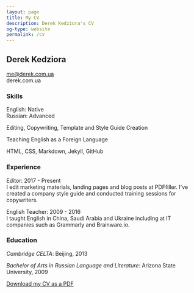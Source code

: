 ```yaml
---
layout: page
title: My CV
description: Derek Kedziora's CV
og-type: website
permalink: /cv
---
```


## Derek Kedziora  
me@derek.com.ua      
derek.com.ua

### Skills

English: Native  
Russian: Advanced

Editing, Copywriting, Template and Style Guide Creation

Teaching English as a Foreign Language

HTML, CSS, Markdown, Jekyll, GitHub

### Experience

Editor: 2017 - Present  
I edit marketing materials, landing pages and blog posts at PDFfiller. I've created a company style guide and conducted training sessions for copywriters.

English Teacher: 2009 - 2016  
I taught English in China, Saudi Arabia and Ukraine including at IT companies such as Grammarly and Brainware.io.  

### Education

*Cambridge CELTA*: Beijing, 2013

*Bachelor of Arts in Russian Language and Literature*: Arizona State University, 2009

[Download my CV as a PDF](/pages/cv-kedziora.pdf)
